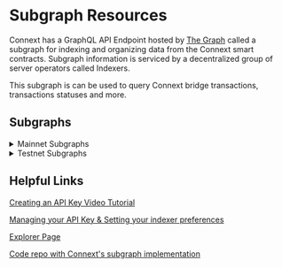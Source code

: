 # Subgraph Resources

Connext has a GraphQL API Endpoint hosted by [The Graph](https://thegraph.com/docs/about/introduction#what-the-graph-is) called a subgraph for indexing and organizing data from the Connext smart contracts. Subgraph information is serviced by a decentralized group of server operators called Indexers.

This subgraph is can be used to query Connext bridge transactions, transactions statuses and more.

## Subgraphs

<details>

<summary>Mainnet Subgraphs</summary>



</details>

<details>

<summary>Testnet Subgraphs</summary>



</details>

## Helpful Links

[Creating an API Key Video Tutorial](https://www.youtube.com/watch?v=UrfIpm-Vlgs)

[Managing your API Key & Setting your indexer preferences](https://thegraph.com/docs/en/studio/managing-api-keys/)

[Explorer Page](https://thegraph.com/explorer/subgraph?id=DfD1tZSmDtjCGC2LeYEQbVzj9j8kNqKAQEsYL27Vg6Sw\&view=Playground)

[Code repo with Connext's subgraph implementation](https://github.com/connext/monorepo/tree/56a166f3ecb50cc10356dd96c257e2e4d47f29e3/packages/deployments/subgraph/src/amarok-runtime-v0)
